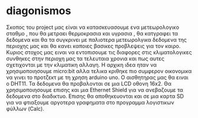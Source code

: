 # diagonismos

Σκοπος του project μας είναι να κατασκευασουμε ενα μετεωρολογικο σταθμο , που θα μετραει θερμοκρασια και υγρασια , θα κατγραφει τα δεδομενα και θα τα συγκρινει με παλιοτερα μετεωρολγικα δεδομενα της περιοχης μας και θα κανει καποιες βασικες προβλεψεις για τον καιρο.
Κυριος στοχος μας ειναι να εντοπισουμε τις διαφορες στις κλιματολογικες συνθηκες στην περιοχη μας τα τελευταια χρονια και πως αυτες σχετιχονται με την κλιματικη αλλαγη.
Η αρχικη ιδεα ηταν να χρησιμοποιησουμε micro:bit αλλα τελικα κριθηκε πιο συμφερον οικονομικα να γινει το προτζεκτ με τη χρηση arduino uno. 
Ο αισθητηρας μας θα ειναι ο DHT11. Τα δεδομενα θα προβαλονται σε μια LCD οθονη 16x2. 
Θα χρησιμοποιησουμε επισης και μια Ethernet Shield για να ανεβαζουμε τα δεδομενα στο διαδικτυο. Επισης θα αποθηκευονται και σε μια καρτα SD για να φτιαξουμε αργοτερα γραφηματα στο προγραμμα λογιστικων φύλλων (Calc). 
